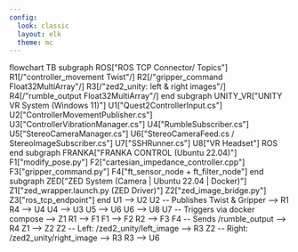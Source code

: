 ```yaml
---
config:
  look: classic
  layout: elk
  theme: mc
---
```

flowchart TB
 subgraph ROS["ROS TCP Connector/ Topics"]
        R1[/"controller_movement Twist"/]
        R2[/"gripper_command Float32MultiArray"/]
        R3[/"zed2_unity: left & right images"/]
        R4[/"rumble_output Float32MultiArray"/]
  end
 subgraph UNITY_VR["UNITY VR System (Windows 11)"]
        U1["Quest2ControllerInput.cs"]
        U2["ControllerMovementPublisher.cs"]
        U3["ControllerVibrationManager.cs"]
        U4["RumbleSubscriber.cs"]
        U5["StereoCameraManager.cs"]
        U6["StereoCameraFeed.cs / StereoImageSubscriber.cs"]
        U7["SSHRunner.cs"]
        U8["VR Headset"]
        ROS
  end
 subgraph FRANKA["FRANKA CONTROL     (Ubuntu 22.04)"]
        F1["modify_pose.py"]
        F2["cartesian_impedance_controller.cpp"]
        F3["gripper_command.py"]
        F4["ft_sensor_node + ft_filter_node"]
  end
 subgraph ZED["ZED System (Camera | Ubuntu 22.04 | Docker)"]
        Z1["zed_wrapper.launch.py (ZED Driver)"]
        Z2["zed_image_bridge.py"]
        Z3["ros_tcp_endpoint"]
  end
    U1 --> U2
    U2 -- Publishes Twist & Gripper --> R1
    R4 --> U4
    U4 --> U3
    U5 --> U6
    U6 --> U8
    U7 -- Triggers via docker compose --> Z1
    R1 --> F1
    F1 --> F2
    R2 --> F3
    F4 -- Sends /rumble_output --> R4
    Z1 --> Z2
    Z2 -- Left: /zed2_unity/left_image --> R3
    Z2 -- Right: /zed2_unity/right_image --> R3
    R3 --> U6

